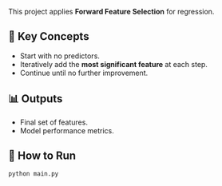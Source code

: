 
This project applies **Forward Feature Selection** for regression.

## 🔹 Key Concepts
- Start with no predictors.
- Iteratively add the **most significant feature** at each step.
- Continue until no further improvement.

## 📊 Outputs
- Final set of features.
- Model performance metrics.

## 🚀 How to Run
```bash
python main.py

